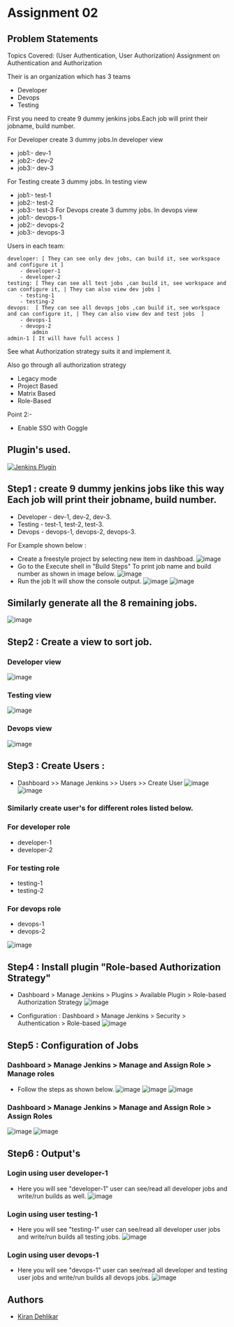 
#   Assignment 02

##  Problem Statements

Topics Covered:  (User Authentication, User Authorization)
Assignment on Authentication and Authorization

Their is an organization which has 3 teams
- Developer
- Devops
- Testing

First you need to create 9 dummy jenkins jobs.Each job will print their jobname, build number.

For Developer create 3 dummy jobs.In developer view
-    job1:- dev-1
-    job2:- dev-2
-    job3:- dev-3

For Testing create 3 dummy jobs. In testing view
-    job1:- test-1
-    job2:- test-2
-    job3:- test-3
For Devops create 3 dummy jobs. In devops view
-    job1:- devops-1
-    job2:- devops-2
-    job3:- devops-3
        
Users in each team: 
    
    developer: [ They can see only dev jobs, can build it, see workspace and configure it ]
        - developer-1 
        - developer-2 
    testing: [ They can see all test jobs ,can build it, see workspace and can configure it, | They can also view dev jobs ]
        - testing-1 
        - testing-2 
    devops:  [ They can see all devops jobs ,can build it, see workspace and can configure it, | They can also view dev and test jobs  ]
        - devops-1 
        - devops-2
            admin
    admin-1 [ It will have full access ]

See what Authorization strategy suits it and implement it.

Also go through all authorization strategy
-   Legacy mode
-   Project Based
-   Matrix Based
-   Role-Based

Point 2:-
-   Enable SSO with Goggle

## Plugin's  used.

[![Jenkins Plugin](https://img.shields.io/badge/Role_Based_Authorization_Strategy-red.svg)](https://plugins.jenkins.io/role-strategy/)

## Step1 : create 9 dummy jenkins jobs like this way Each job will print their jobname, build number.
- Developer - dev-1, dev-2, dev-3.
- Testing - test-1, test-2, test-3.
- Devops - devops-1, devops-2, devops-3.

For Example shown below :
- Create a freestyle project by selecting new item in dashboad.
![image](https://github.com/Kiran-dehlikar/test/assets/104997588/4ba43855-11e5-44c1-906b-4f5331b44874)
- Go to the Execute shell in "Build Steps" To print job name and build number as shown in image below.
![image](https://github.com/Kiran-dehlikar/test/assets/104997588/0685ba46-3daa-4ef6-bdf1-fcf70f124946)
- Run the job It will show the console output.
![image](https://github.com/Kiran-dehlikar/test/assets/104997588/5b891cdf-be36-4b44-9a0f-e3b70a34de55)
![image](https://github.com/Kiran-dehlikar/test/assets/104997588/56fb1e15-4c9d-450b-8099-453d76cfea0b)

## Similarly generate all the 8 remaining jobs.
![image](https://github.com/Kiran-dehlikar/test/assets/104997588/00feb1ca-e33c-485e-8d8f-31fede022b1a)

## Step2 : Create a view to sort job.
### Developer view
![image](https://github.com/Kiran-dehlikar/test/assets/104997588/eb3151c9-0af9-487e-849c-962013b791b3)
### Testing view
![image](https://github.com/Kiran-dehlikar/test/assets/104997588/6748db36-85b8-478a-b0dd-633276d90d4d)
### Devops view
![image](https://github.com/Kiran-dehlikar/test/assets/104997588/ebf05385-845a-496b-8bc4-03b6557d2174)

## Step3 : Create Users :
- Dashboard >> Manage Jenkins >> Users >> Create User
![image](https://github.com/Kiran-dehlikar/test/assets/104997588/db52a80b-3803-4703-ae2c-d2db1b787194)
![image](https://github.com/Kiran-dehlikar/test/assets/104997588/9c9f6681-114d-4af1-80ab-c807398a4200)

### Similarly create user's for different roles listed below.
### For developer role 
- developer-1 
- developer-2 
### For testing role
- testing-1 
- testing-2
### For devops role
- devops-1 
- devops-2

![image](https://github.com/Kiran-dehlikar/test/assets/104997588/6e048222-1ad8-42d9-b583-003f5c113432)


## Step4 : Install plugin "Role-based Authorization Strategy"
- Dashboard > Manage Jenkins > Plugins > Available Plugin > Role-based Authorization Strategy
![image](https://github.com/Kiran-dehlikar/test/assets/104997588/6bde33d5-cb8e-4ee0-8815-4881263111de)

- Configuration : Dashboard > Manage Jenkins > Security > Authentication > Role-based
![image](https://github.com/Kiran-dehlikar/test/assets/104997588/6b9206d6-e7f6-44cd-b0e4-369d3640527d)

## Step5 : Configuration of Jobs 
### Dashboard > Manage Jenkins > Manage and Assign Role > Manage roles
- Follow the steps as shown below.
![image](https://github.com/Kiran-dehlikar/test/assets/104997588/aa6921cf-9e4e-43d3-9f0c-ef8f310aaba5)
![image](https://github.com/Kiran-dehlikar/test/assets/104997588/35d78937-f691-449c-aba4-3a6f4aab976e)
![image](https://github.com/Kiran-dehlikar/test/assets/104997588/c705cd23-58a4-4af1-a5c0-11035cf9722b)

### Dashboard > Manage Jenkins > Manage and Assign Role > Assign Roles
![image](https://github.com/Kiran-dehlikar/test/assets/104997588/ae81d251-a17d-4153-af6f-e31ae08b4c6d)
![image](https://github.com/Kiran-dehlikar/test/assets/104997588/7ea07783-c30e-4ae7-aef7-49579981be49)

## Step6 : Output's
### Login using user developer-1
- Here you will see "developer-1" user can see/read all developer jobs and write/run builds as well.
![image](https://github.com/Kiran-dehlikar/test/assets/104997588/43aeb134-0e85-4fee-9da0-6d2390b97fec)

### Login using user testing-1
- Here you will see "testing-1" user can see/read all developer user jobs and  write/run builds all testing jobs.
![image](https://github.com/Kiran-dehlikar/test/assets/104997588/939cdcc9-bcd1-4837-b0e2-0c8ccc957176)

### Login using user devops-1
- Here you will see "devops-1" user can see/read all developer and testing user jobs and  write/run builds all devops jobs.
![image](https://github.com/Kiran-dehlikar/test/assets/104997588/2d7aaffd-08a4-4e87-a0b1-4996bf6aed49)
## Authors

- [Kiran Dehlikar](https://github.com/Kiran-dehlikar)
